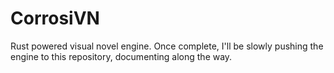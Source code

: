 # CorrosiVN
Rust powered visual novel engine.
Once complete, I'll be slowly pushing the engine to this repository, documenting along the way.
